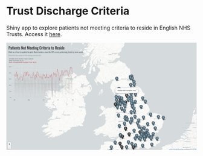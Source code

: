 # Trust Discharge Criteria

Shiny app to explore patients not meeting criteria to reside in English NHS Trusts.
Access it [here](https://britishredcross.shinyapps.io/trust-discharge-criteria/).

<img src='man/figures/screenshot.png' align="centre"/>